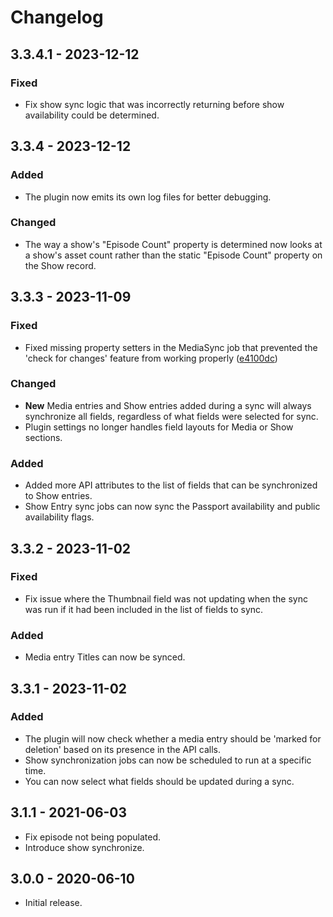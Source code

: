 # Changelog

## 3.3.4.1 - 2023-12-12
### Fixed
- Fix show sync logic that was incorrectly returning before show availability could be determined.

## 3.3.4 - 2023-12-12
### Added
- The plugin now emits its own log files for better debugging.

### Changed
- The way a show's "Episode Count" property is determined now looks at a show's asset count rather than the static "Episode Count" property on the Show record.

## 3.3.3 - 2023-11-09
### Fixed
- Fixed missing property setters in the MediaSync job that prevented the 'check for changes' feature from working properly ([e4100dc](https://github.com/pbs/pbs-media-manager-craft-kenburns/commit/e4100dc53090e2c6f20a23e6b2288d3efe9e86a9))

### Changed 
- **New** Media entries and Show entries added during a sync will always synchronize all fields, regardless of what fields were selected for sync.
- Plugin settings no longer handles field layouts for Media or Show sections. 
### Added
- Added more API attributes to the list of fields that can be synchronized to Show entries.
- Show Entry sync jobs can now sync the Passport availability and public availability flags.

## 3.3.2 - 2023-11-02
### Fixed
- Fix issue where the Thumbnail field was not updating when the sync was run if it had been included in the list of fields to sync.

### Added
- Media entry Titles can now be synced.

## 3.3.1 - 2023-11-02
### Added
- The plugin will now check whether a media entry should be 'marked for deletion' based on its presence in the API calls.
- Show synchronization jobs can now be scheduled to run at a specific time.
- You can now select what fields should be updated during a sync. 

## 3.1.1 - 2021-06-03

- Fix episode not being populated.
- Introduce show synchronize.

## 3.0.0 - 2020-06-10

- Initial release.

